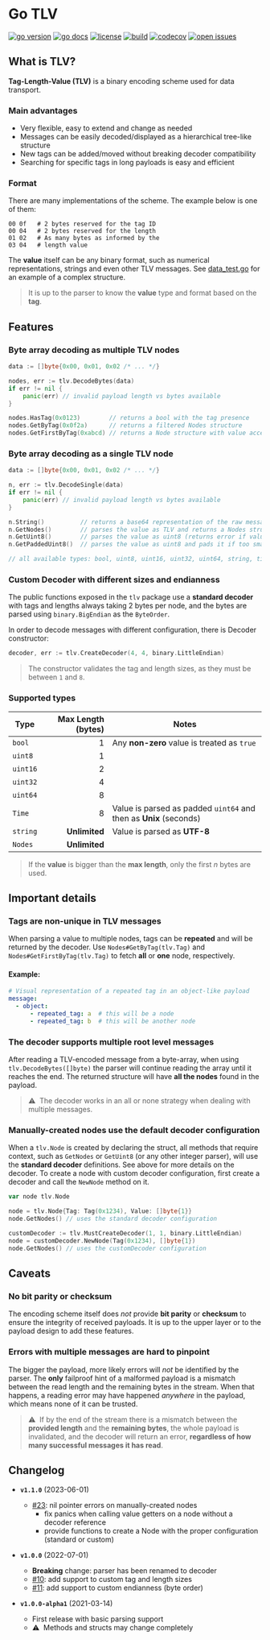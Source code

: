# Go TLV

[![go version](https://img.shields.io/github/go-mod/go-version/kplese/go-tlv)](https://github.com/kplese/go-tlv/blob/main/go.mod)
[![go docs](https://pkg.go.dev/badge/github.com/kplese/go-tlv.svg)](https://pkg.go.dev/github.com/kplese/go-tlv)
[![license](https://img.shields.io/github/license/kplese/go-tlv)](https://github.com/kplese/go-tlv/blob/main/LICENSE)
[![build](https://img.shields.io/github/actions/workflow/status/kplese/go-tlv/ci.yml?branch=main)](https://github.com/kplese/go-tlv/actions/workflows/ci.yml)
[![codecov](https://codecov.io/gh/kplese/go-tlv/branch/main/graph/badge.svg?token=4V15TQTKRR)](https://codecov.io/gh/kplese/go-tlv)
[![open issues](https://img.shields.io/github/issues-raw/kplese/go-tlv)](https://github.com/kplese/go-tlv/issues)

## What is TLV?

**Tag-Length-Value (TLV)** is a binary encoding scheme used for data transport.

### Main advantages

* Very flexible, easy to extend and change as needed
* Messages can be easily decoded/displayed as a hierarchical tree-like structure
* New tags can be added/moved without breaking decoder compatibility
* Searching for specific tags in long payloads is easy and efficient

### Format

There are many implementations of the scheme. The example below is one of them:

```
00 0f   # 2 bytes reserved for the tag ID
00 04   # 2 bytes reserved for the length
01 02   # As many bytes as informed by the
03 04   # length value
```

The **value** itself can be any binary format, such as numerical representations, strings and even
other TLV messages. See [data_test.go](https://github.com/kplese/go-tlv/blob/main/tlv/data_test.go)
for an example of a complex structure.

> It is up to the parser to know the **value** type and format based on the **tag**.

## Features

### Byte array decoding as multiple TLV nodes

```go
data := []byte{0x00, 0x01, 0x02 /* ... */}

nodes, err := tlv.DecodeBytes(data)
if err != nil {
    panic(err) // invalid payload length vs bytes available
}

nodes.HasTag(0x0123)        // returns a bool with the tag presence
nodes.GetByTag(0x0f2a)      // returns a filtered Nodes structure
nodes.GetFirstByTag(0xabcd) // returns a Node structure with value accessors 
```

### Byte array decoding as a single TLV node

```go
data := []byte{0x00, 0x01, 0x02 /* ... */}

n, err := tlv.DecodeSingle(data)
if err != nil {
    panic(err) // invalid payload length vs bytes available
}

n.String()          // returns a base64 representation of the raw message
n.GetNodes()        // parses the value as TLV and returns a Nodes structure (or error)
n.GetUint8()        // parses the value as uint8 (returns error if value is too small)
n.GetPaddedUint8()  // parses the value as uint8 and pads it if too small

// all available types: bool, uint8, uint16, uint32, uint64, string, time.Time and Nodes
```

### Custom Decoder with different sizes and endianness

The public functions exposed in the `tlv` package use a **standard decoder** with tags and
lengths always taking 2 bytes per node, and the bytes are parsed using `binary.BigEndian`
as the `ByteOrder`.

In order to decode messages with different configuration, there is Decoder constructor:

```go
decoder, err := tlv.CreateDecoder(4, 4, binary.LittleEndian)
```

> The constructor validates the tag and length sizes, as they must be between `1` and `8`.

### Supported types

| Type     | Max Length (bytes) | Notes                                                             |
|----------|-------------------:|-------------------------------------------------------------------|
| `bool`   |                  1 | Any **non-zero** value is treated as `true`                       | 
| `uint8`  |                  1 |                                                                   |
| `uint16` |                  2 |                                                                   |
| `uint32` |                  4 |                                                                   |
| `uint64` |                  8 |                                                                   |
| `Time`   |                  8 | Value is parsed as padded `uint64` and then as **Unix** (seconds) |
| `string` |      **Unlimited** | Value is parsed as **UTF-8**                                      |
| `Nodes`  |      **Unlimited** |                                                                   |

> If the **value** is bigger than the **max length**, only the first _n_ bytes are used.

## Important details

### Tags are non-unique in TLV messages

When parsing a value to multiple nodes, tags can be **repeated** and will be returned by the decoder.
Use `Nodes#GetByTag(tlv.Tag)` and `Nodes#GetFirstByTag(tlv.Tag)` to fetch **all** or **one** node,
respectively.

#### Example:

```yaml
# Visual representation of a repeated tag in an object-like payload
message:
  - object:
      - repeated_tag: a  # this will be a node 
      - repeated_tag: b  # this will be another node
```

### The decoder supports multiple root level messages

After reading a TLV-encoded message from a byte-array, when using `tlv.DecodeBytes([]byte)` the parser
will continue reading the array until it reaches the end. The returned structure will have **all the
nodes** found in the payload.

> ⚠️&nbsp; The decoder works in an all or none strategy when dealing with multiple messages.

### Manually-created nodes use the default decoder configuration

When a `tlv.Node` is created by declaring the struct, all methods that require context, such as `GetNodes`
or `GetUint8` (or any other integer parser), will use the **standard decoder** definitions. See above for
more details on the decoder. To create a node with custom decoder configuration, first create a decoder
and call the `NewNode` method on it.


```go
var node tlv.Node

node = tlv.Node{Tag: Tag(0x1234), Value: []byte{1}}
node.GetNodes() // uses the standard decoder configuration

customDecoder := tlv.MustCreateDecoder(1, 1, binary.LittleEndian)
node = customDecoder.NewNode(Tag(0x1234), []byte{1})
node.GetNodes() // uses the customDecoder configuration
```

## Caveats

### No bit parity or checksum

The encoding scheme itself does *not* provide **bit parity** or **checksum** to ensure the integrity
of received payloads. It is up to the upper layer or to the payload design to add these features.

### Errors with multiple messages are hard to pinpoint

The bigger the payload, more likely errors will *not* be identified by the parser. The **only**
failproof hint of a malformed payload is a mismatch between the read length and the remaining bytes
in the stream. When that happens, a reading error may have happened *anywhere* in the payload, which
means none of it can be trusted.

> ⚠️&nbsp; If by the end of the stream there is a mismatch between the **provided length** and the
> **remaining bytes**, the whole payload is invalidated, and the decoder will return an error,
> **regardless of how many successful messages it has read**.

## Changelog

* **`v1.1.0`** (2023-06-01)
  * [#23](https://github.com/kplese/go-tlv/pull/23): nil pointer errors on manually-created nodes
    * fix panics when calling value getters on a node without a decoder reference
    * provide functions to create a Node with the proper configuration (standard or custom)

* **`v1.0.0`** (2022-07-01)
  * **Breaking** change: parser has been renamed to decoder
  * [#10](https://github.com/kplese/go-tlv/issues/10): add support to custom tag and length sizes
  * [#11](https://github.com/kplese/go-tlv/issues/11): add support to custom endianness (byte order)

* **`v1.0.0-alpha1`** (2021-03-14)
  * First release with basic parsing support
  * ⚠️&nbsp; Methods and structs may change completely 
